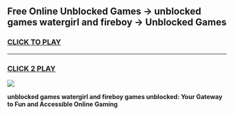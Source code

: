 
## Free Online Unblocked Games → unblocked games watergirl and fireboy → Unblocked Games
<h3>
<a href="https://premium.freeplayer.one?title=unblocked_games_watergirl_and_fireboy&ref=21F">CLICK TO PLAY</a></h3>
<hr>

<h3>
<a href="https://premium.freeplayer.one?title=unblocked_games_watergirl_and_fireboy&ref=21F">CLICK 2 PLAY</a>
  
</h3>

<a href="https://premium.freeplayer.one?title=unblocked_games_watergirl_and_fireboy&ref=21F/"><img src="https://clearcache.store/games.png"></a>


**unblocked games watergirl and fireboy games unblocked: Your Gateway to Fun and Accessible Online Gaming**
